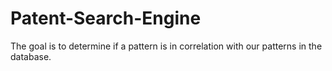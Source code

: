 # Patent-Search-Engine
The goal is to determine if a pattern is in correlation with our patterns in the database.
